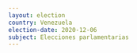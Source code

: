 ```yaml
---
layout: election
country: Venezuela
election-date: 2020-12-06
subject: Elecciones parlamentarias
---
```

